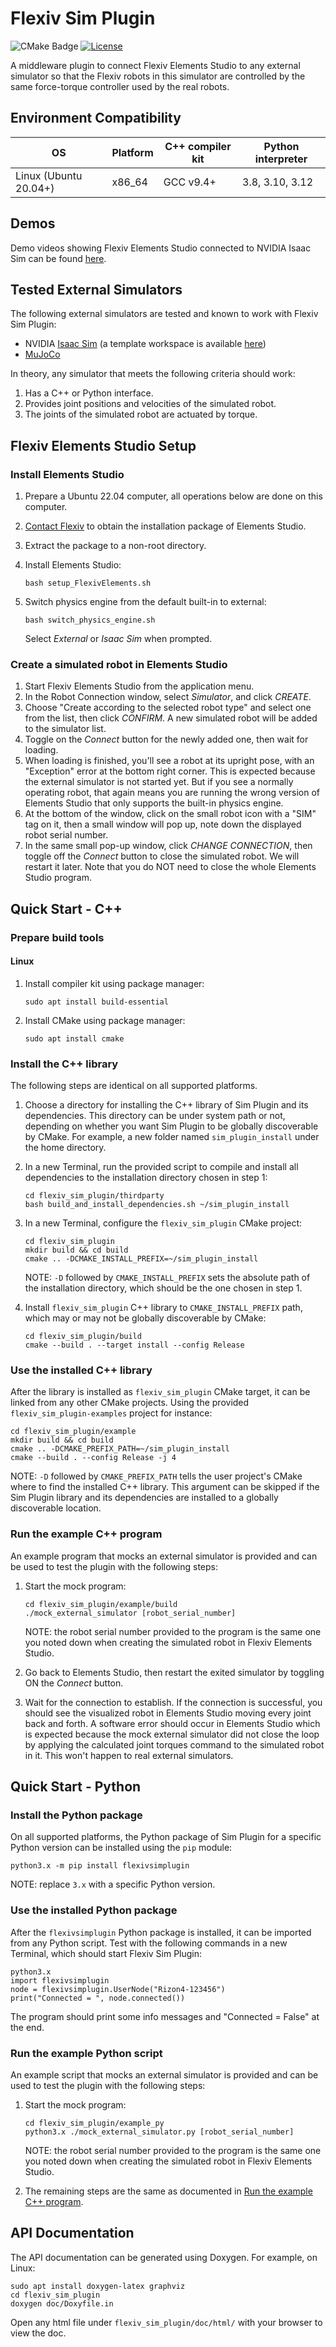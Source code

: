 # Flexiv Sim Plugin

![CMake Badge](https://github.com/flexivrobotics/flexiv_sim_plugin/actions/workflows/cmake.yml/badge.svg)
[![License](https://img.shields.io/badge/License-Apache%202.0-blue.svg)](https://www.apache.org/licenses/LICENSE-2.0.html)

A middleware plugin to connect Flexiv Elements Studio to any external simulator so that the Flexiv robots in this simulator are controlled by the same force-torque controller used by the real robots.

## Environment Compatibility

| **OS**                | **Platform** | **C++ compiler kit** | **Python interpreter** |
| --------------------- | ------------ | -------------------- | ---------------------- |
| Linux (Ubuntu 20.04+) | x86_64       | GCC v9.4+            | 3.8, 3.10, 3.12        |

## Demos

Demo videos showing Flexiv Elements Studio connected to NVIDIA Isaac Sim can be found [here](https://github.com/flexivrobotics/isaac_sim_ws?tab=readme-ov-file#demos).

## Tested External Simulators

The following external simulators are tested and known to work with Flexiv Sim Plugin:

- NVIDIA [Isaac Sim](https://developer.nvidia.com/isaac/sim) (a template workspace is available [here](https://github.com/flexivrobotics/isaac_sim_ws))
- [MuJoCo](https://mujoco.org/)

In theory, any simulator that meets the following criteria should work:

1. Has a C++ or Python interface.
2. Provides joint positions and velocities of the simulated robot.
3. The joints of the simulated robot are actuated by torque.

## Flexiv Elements Studio Setup

### Install Elements Studio

1. Prepare a Ubuntu 22.04 computer, all operations below are done on this computer.
2. [Contact Flexiv](https://www.flexiv.com/contact) to obtain the installation package of Elements Studio.
3. Extract the package to a non-root directory.
4. Install Elements Studio:

       bash setup_FlexivElements.sh

5. Switch physics engine from the default built-in to external:

       bash switch_physics_engine.sh

   Select *External* or *Isaac Sim* when prompted.

### Create a simulated robot in Elements Studio

1. Start Flexiv Elements Studio from the application menu.
2. In the Robot Connection window, select *Simulator*, and click *CREATE*.
3. Choose "Create according to the selected robot type" and select one from the list, then click *CONFIRM*. A new simulated robot will be added to the simulator list.
4. Toggle on the *Connect* button for the newly added one, then wait for loading.
5. When loading is finished, you'll see a robot at its upright pose, with an "Exception" error at the bottom right corner. This is expected because the external simulator is not started yet. But if you see a normally operating robot, that again means you are running the wrong version of Elements Studio that only supports the built-in physics engine.
6. At the bottom of the window, click on the small robot icon with a "SIM" tag on it, then a small window will pop up, note down the displayed robot serial number.
7. In the same small pop-up window, click *CHANGE CONNECTION*, then toggle off the *Connect* button to close the simulated robot. We will restart it later. Note that you do NOT need to close the whole Elements Studio program.

## Quick Start - C++

### Prepare build tools

#### Linux

1. Install compiler kit using package manager:

       sudo apt install build-essential

2. Install CMake using package manager:

       sudo apt install cmake

### Install the C++ library

The following steps are identical on all supported platforms.

1. Choose a directory for installing the C++ library of Sim Plugin and its dependencies. This directory can be under system path or not, depending on whether you want Sim Plugin to be globally discoverable by CMake. For example, a new folder named ``sim_plugin_install`` under the home directory.
2. In a new Terminal, run the provided script to compile and install all dependencies to the installation directory chosen in step 1:

       cd flexiv_sim_plugin/thirdparty
       bash build_and_install_dependencies.sh ~/sim_plugin_install

3. In a new Terminal, configure the ``flexiv_sim_plugin`` CMake project:

       cd flexiv_sim_plugin
       mkdir build && cd build
       cmake .. -DCMAKE_INSTALL_PREFIX=~/sim_plugin_install

   NOTE: ``-D`` followed by ``CMAKE_INSTALL_PREFIX`` sets the absolute path of the installation directory, which should be the one chosen in step 1.

4. Install ``flexiv_sim_plugin`` C++ library to ``CMAKE_INSTALL_PREFIX`` path, which may or may not be globally discoverable by CMake:

       cd flexiv_sim_plugin/build
       cmake --build . --target install --config Release

### Use the installed C++ library

After the library is installed as ``flexiv_sim_plugin`` CMake target, it can be linked from any other CMake projects. Using the provided `flexiv_sim_plugin-examples` project for instance:

    cd flexiv_sim_plugin/example
    mkdir build && cd build
    cmake .. -DCMAKE_PREFIX_PATH=~/sim_plugin_install
    cmake --build . --config Release -j 4

NOTE: ``-D`` followed by ``CMAKE_PREFIX_PATH`` tells the user project's CMake where to find the installed C++ library. This argument can be skipped if the Sim Plugin library and its dependencies are installed to a globally discoverable location.

### Run the example C++ program

An example program that mocks an external simulator is provided and can be used to test the plugin with the following steps:

1. Start the mock program:

       cd flexiv_sim_plugin/example/build
       ./mock_external_simulator [robot_serial_number]

   NOTE: the robot serial number provided to the program is the same one you noted down when creating the simulated robot in Flexiv Elements Studio.

2. Go back to Elements Studio, then restart the exited simulator by toggling ON the *Connect* button.
3. Wait for the connection to establish. If the connection is successful, you should see the visualized robot in Elements Studio moving every joint back and forth. A software error should occur in Elements Studio which is expected because the mock external simulator did not close the loop by applying the calculated joint torques command to the simulated robot in it. This won't happen to real external simulators.

## Quick Start - Python

### Install the Python package

On all supported platforms, the Python package of Sim Plugin for a specific Python version can be installed using the `pip` module:

    python3.x -m pip install flexivsimplugin

NOTE: replace `3.x` with a specific Python version.

### Use the installed Python package

After the ``flexivsimplugin`` Python package is installed, it can be imported from any Python script. Test with the following commands in a new Terminal, which should start Flexiv Sim Plugin:

    python3.x
    import flexivsimplugin
    node = flexivsimplugin.UserNode("Rizon4-123456")
    print("Connected = ", node.connected())

The program should print some info messages and "Connected = False" at the end.

### Run the example Python script

An example script that mocks an external simulator is provided and can be used to test the plugin with the following steps:

1. Start the mock program:

       cd flexiv_sim_plugin/example_py
       python3.x ./mock_external_simulator.py [robot_serial_number]

   NOTE: the robot serial number provided to the program is the same one you noted down when creating the simulated robot in Flexiv Elements Studio.

2. The remaining steps are the same as documented in [Run the example C++ program](#run-the-example-c-program).

## API Documentation

The API documentation can be generated using Doxygen. For example, on Linux:

    sudo apt install doxygen-latex graphviz
    cd flexiv_sim_plugin
    doxygen doc/Doxyfile.in

Open any html file under ``flexiv_sim_plugin/doc/html/`` with your browser to view the doc.
